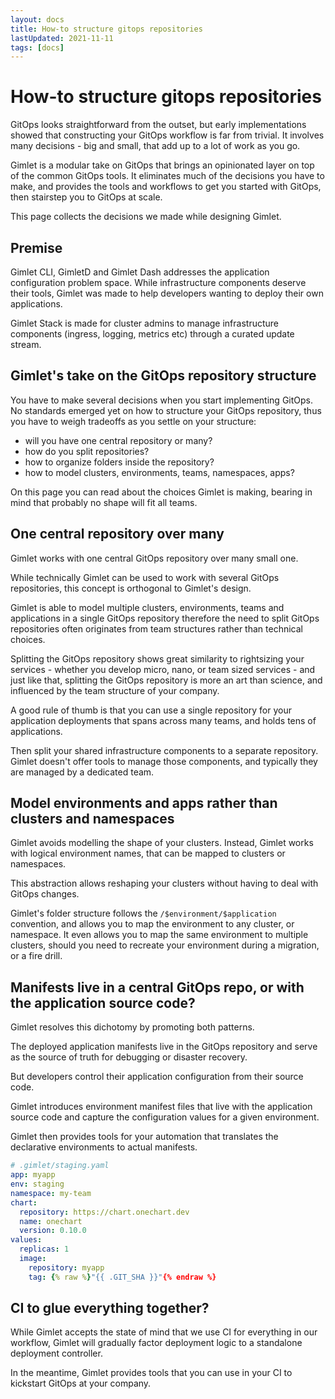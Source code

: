 ```yaml
---
layout: docs
title: How-to structure gitops repositories
lastUpdated: 2021-11-11
tags: [docs]
---
```


# How-to structure gitops repositories

GitOps looks straightforward from the outset,
but early implementations showed that constructing your GitOps workflow is far from trivial.
It involves many decisions - big and small, that add up to a lot of work as you go.

Gimlet is a modular take on GitOps that brings an opinionated layer on top of 
the common GitOps tools. It eliminates much of the decisions you have to make, and provides the tools and workflows 
to get you started with GitOps, then stairstep you to GitOps at scale.

This page collects the decisions we made while designing Gimlet.

## Premise

Gimlet CLI, GimletD and Gimlet Dash addresses the application configuration problem space. 
While infrastructure components deserve their tools, Gimlet was made to help developers wanting to deploy their own applications. 

Gimlet Stack is made for cluster admins to manage infrastructure components (ingress, logging, metrics etc) through a curated update stream.

## Gimlet's take on the GitOps repository structure

You have to make several decisions when you start implementing GitOps.
No standards emerged yet on how to structure your GitOps repository, 
thus you have to weigh tradeoffs as you settle on your structure:
 
- will you have one central repository or many?
- how do you split repositories?
- how to organize folders inside the repository?
- how to model clusters, environments, teams, namespaces, apps?

On this page you can read about the choices Gimlet is making, bearing in mind that probably no shape will fit all teams.  

## One central repository over many

Gimlet works with one central GitOps repository over many small one.

While technically Gimlet can be used to work with several GitOps repositories, this concept is orthogonal to Gimlet's design.

Gimlet is able to model multiple clusters, environments, teams and applications in a single GitOps repository therefore the need
to split GitOps repositories often originates from team structures rather than technical choices.

Splitting the GitOps repository shows great similarity to rightsizing your services - 
whether you develop micro, nano, or team sized services - and just like that, splitting the GitOps repository is more 
an art than science, and influenced by the team structure of your company.

A good rule of thumb is that you can use a single repository for your application deployments that spans across many teams, and holds tens of applications.

Then split your shared infrastructure components to a separate repository.
Gimlet doesn't offer tools to manage those components, and typically they are managed by a dedicated team.

## Model environments and apps rather than clusters and namespaces

Gimlet avoids modelling the shape of your clusters. Instead, Gimlet works with logical environment names,
that can be mapped to clusters or namespaces.  

This abstraction allows reshaping your clusters without having to deal with GitOps changes.

Gimlet's folder structure follows the `/$environment/$application` convention, and allows you to map the environment 
to any cluster, or namespace. It even allows you to map the same environment to multiple clusters, should you need to recreate
your environment during a migration, or a fire drill.

## Manifests live in a central GitOps repo, or with the application source code? 

Gimlet resolves this dichotomy by promoting both patterns.

The deployed application manifests live in the GitOps repository and serve as the source of truth 
for debugging or disaster recovery.

But developers control their application configuration from their source code.

Gimlet introduces environment manifest files that live with the application source code and capture the
configuration values for a given environment.

Gimlet then provides tools for your automation
 that translates the declarative environments to actual manifests.
 
```yaml
# .gimlet/staging.yaml
app: myapp
env: staging
namespace: my-team
chart:
  repository: https://chart.onechart.dev
  name: onechart
  version: 0.10.0
values:
  replicas: 1
  image:
    repository: myapp
    tag: {% raw %}"{{ .GIT_SHA }}"{% endraw %}
```

## CI to glue everything together?

While Gimlet accepts the state of mind that we use CI for everything in our workflow, 
Gimlet will gradually factor deployment logic to a standalone deployment controller.

In the meantime, Gimlet provides tools that you can use in your CI to kickstart GitOps at your company.
